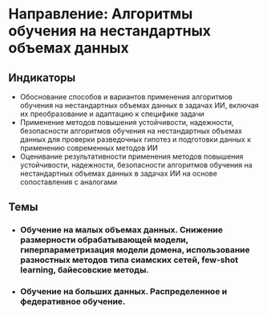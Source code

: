 # Направление: Алгоритмы обучения на нестандартных объемах данных
## Индикаторы
* Обоснование способов и вариантов применения алгоритмов обучения на нестандартных объемах данных в задачах ИИ, включая их преобразование и адаптацию к специфике задачи
* Применение методов повышения устойчивости, надежности, безопасности алгоритмов обучения на нестандартных объемах данных для проверки разведочных гипотез и подготовки данных к применению современных методов ИИ
* Оценивание результативности применения методов повышения устойчивости, надежности, безопасности алгоритмов обучения на нестандартных объемах данных в задачах ИИ на основе сопоставления с аналогами
## Темы
* ### Обучение на малых объемах данных. Снижение размерности обрабатывающей модели, гиперпараметризация модели домена, использование разностных методов типа сиамских сетей, few-shot learning, байесовские методы.
* ### Обучение на больших данных. Распределенное и федеративное обучение.
